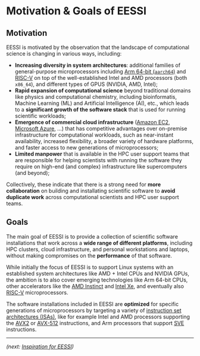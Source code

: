 # Motivation & Goals of EESSI

## Motivation

EESSI is motivated by the observation that the landscape of computational science is changing in various
ways, including:

* **Increasing diversity in system architectures**: additional families of general-purpose
  microprocessors including [Arm 64-bit (`aarch64`)](https://en.wikipedia.org/wiki/AArch64) and
  [RISC-V](https://en.wikipedia.org/wiki/RISC-V) on top of the well-established Intel and AMD processors (both `x86_64`),
  and different types of GPUS (NVIDIA, AMD, Intel);
* **Rapid expansion of computational science** beyond traditional domains like physics and computational chemistry,
  including bioinformatis, Machine Learning (ML) and Artificial Intelligence (AI), etc.,
  which leads to a **significant growth of the software stack** that is used for running scientific workloads;
* **Emergence of commercial cloud infrastructure** ([Amazon EC2](https://aws.amazon.com/ec2/),
  [Microsoft Azure](https://azure.microsoft.com/en-us), ...)
  that has competitive advantages over on-premise infrastructure for computational workloads, such as near-instant
  availability, increased flexibility, a broader variety of hardware platforms, and faster access to
  new generations of microprocessors;
* **Limited manpower** that is available in the HPC user support teams that are responsible for helping
  scientists with running the software they require on high-end (and complex) infrastructure like supercomputers
  (and beyond);

Collectively, these indicate that there is a strong need for **more collaboration** on building and installating
scientific software to **avoid duplicate work** across computational scientists and HPC user support teams.


## Goals

The main goal of EESSI is to provide a collection of scientific software installations that work across a
**wide range of different platforms**, including HPC clusters, cloud infrastructure, and personal workstations
and laptops, without making compromises on the **performance** of that software.

While initially the focus of EESSI is to support Linux systems with an established system architectures like
AMD + Intel CPUs and NVIDIA GPUs, the ambition is to also cover emerging technologies like Arm 64-bit CPUs,
other accelerators like the [AMD Instinct](https://en.wikipedia.org/wiki/AMD_Instinct) and
[Intel Xe](https://en.wikipedia.org/wiki/Intel_Xe), and eventually also
[RISC-V](https://en.wikipedia.org/wiki/RISC-V) microprocessors.


The software installations included in EESSI are **optimized** for specific generations of microprocessors
by targeting a variety of [instruction set architectures (ISAs)](https://en.wikipedia.org/wiki/Instruction_set_architecture),
like for example Intel and AMD processors supporting
the [AVX2](https://en.wikipedia.org/wiki/Advanced_Vector_Extensions#Advanced_Vector_Extensions_2) or
[AVX-512](https://en.wikipedia.org/wiki/Advanced_Vector_Extensions#AVX-512) instructions, and
Arm processors that support [SVE](https://en.wikipedia.org/wiki/AArch64#Scalable_Vector_Extension_(SVE)) instructions.


---

*(next: [Inspiration for EESSI](inspiration.md))*
